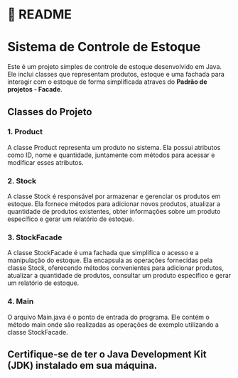 # 📜 README

<h1>Sistema de Controle de Estoque</h1>

Este é um projeto simples de controle de estoque desenvolvido em Java. Ele inclui classes que representam produtos, estoque e uma fachada para interagir com o estoque de forma simplificada atraves do <strong>Padrão de projetos - Facade</strong>.

<h2>Classes do Projeto</h2>
<h3>1. Product</h3>
A classe Product representa um produto no sistema. Ela possui atributos como ID, nome e quantidade, juntamente com métodos para acessar e modificar esses atributos.

<h3>2. Stock</h3>
A classe Stock é responsável por armazenar e gerenciar os produtos em estoque. Ela fornece métodos para adicionar novos produtos, atualizar a quantidade de produtos existentes, obter informações sobre um produto específico e gerar um relatório de estoque.

<h3>3. StockFacade</h3>
A classe StockFacade é uma fachada que simplifica o acesso e a manipulação do estoque. Ela encapsula as operações fornecidas pela classe Stock, oferecendo métodos convenientes para adicionar produtos, atualizar a quantidade de produtos, consultar um produto específico e gerar um relatório de estoque.

<h3>4. Main</h3>
O arquivo Main.java é o ponto de entrada do programa. Ele contém o método main onde são realizadas as operações de exemplo utilizando a classe StockFacade.

<h2>Certifique-se de ter o Java Development Kit (JDK) instalado em sua máquina.</h2>
